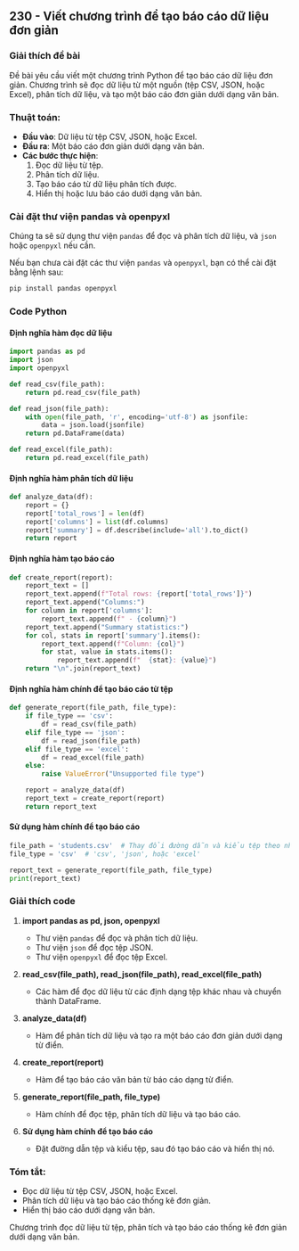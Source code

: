 ## 230 - Viết chương trình để tạo báo cáo dữ liệu đơn giản

### Giải thích đề bài

Đề bài yêu cầu viết một chương trình Python để tạo báo cáo dữ liệu đơn giản. Chương trình sẽ đọc dữ liệu từ một nguồn (tệp CSV, JSON, hoặc Excel), phân tích dữ liệu, và tạo một báo cáo đơn giản dưới dạng văn bản.

### Thuật toán:
- **Đầu vào**: Dữ liệu từ tệp CSV, JSON, hoặc Excel.
- **Đầu ra**: Một báo cáo đơn giản dưới dạng văn bản.
- **Các bước thực hiện**:
  1. Đọc dữ liệu từ tệp.
  2. Phân tích dữ liệu.
  3. Tạo báo cáo từ dữ liệu phân tích được.
  4. Hiển thị hoặc lưu báo cáo dưới dạng văn bản.

### Cài đặt thư viện pandas và openpyxl

Chúng ta sẽ sử dụng thư viện `pandas` để đọc và phân tích dữ liệu, và `json` hoặc `openpyxl` nếu cần.

Nếu bạn chưa cài đặt các thư viện `pandas` và `openpyxl`, bạn có thể cài đặt bằng lệnh sau:
```sh
pip install pandas openpyxl
```

### Code Python

#### Định nghĩa hàm đọc dữ liệu

```python
import pandas as pd
import json
import openpyxl

def read_csv(file_path):
    return pd.read_csv(file_path)

def read_json(file_path):
    with open(file_path, 'r', encoding='utf-8') as jsonfile:
        data = json.load(jsonfile)
    return pd.DataFrame(data)

def read_excel(file_path):
    return pd.read_excel(file_path)
```

#### Định nghĩa hàm phân tích dữ liệu

```python
def analyze_data(df):
    report = {}
    report['total_rows'] = len(df)
    report['columns'] = list(df.columns)
    report['summary'] = df.describe(include='all').to_dict()
    return report
```

#### Định nghĩa hàm tạo báo cáo

```python
def create_report(report):
    report_text = []
    report_text.append(f"Total rows: {report['total_rows']}")
    report_text.append("Columns:")
    for column in report['columns']:
        report_text.append(f" - {column}")
    report_text.append("Summary statistics:")
    for col, stats in report['summary'].items():
        report_text.append(f"Column: {col}")
        for stat, value in stats.items():
            report_text.append(f"  {stat}: {value}")
    return "\n".join(report_text)
```

#### Định nghĩa hàm chính để tạo báo cáo từ tệp

```python
def generate_report(file_path, file_type):
    if file_type == 'csv':
        df = read_csv(file_path)
    elif file_type == 'json':
        df = read_json(file_path)
    elif file_type == 'excel':
        df = read_excel(file_path)
    else:
        raise ValueError("Unsupported file type")

    report = analyze_data(df)
    report_text = create_report(report)
    return report_text
```

#### Sử dụng hàm chính để tạo báo cáo

```python
file_path = 'students.csv'  # Thay đổi đường dẫn và kiểu tệp theo nhu cầu
file_type = 'csv'  # 'csv', 'json', hoặc 'excel'

report_text = generate_report(file_path, file_type)
print(report_text)
```

### Giải thích code

1. **import pandas as pd, json, openpyxl**
   - Thư viện `pandas` để đọc và phân tích dữ liệu.
   - Thư viện `json` để đọc tệp JSON.
   - Thư viện `openpyxl` để đọc tệp Excel.

2. **read_csv(file_path), read_json(file_path), read_excel(file_path)**
   - Các hàm để đọc dữ liệu từ các định dạng tệp khác nhau và chuyển thành DataFrame.

3. **analyze_data(df)**
   - Hàm để phân tích dữ liệu và tạo ra một báo cáo đơn giản dưới dạng từ điển.

4. **create_report(report)**
   - Hàm để tạo báo cáo văn bản từ báo cáo dạng từ điển.

5. **generate_report(file_path, file_type)**
   - Hàm chính để đọc tệp, phân tích dữ liệu và tạo báo cáo.

6. **Sử dụng hàm chính để tạo báo cáo**
   - Đặt đường dẫn tệp và kiểu tệp, sau đó tạo báo cáo và hiển thị nó.

### Tóm tắt:
- Đọc dữ liệu từ tệp CSV, JSON, hoặc Excel.
- Phân tích dữ liệu và tạo báo cáo thống kê đơn giản.
- Hiển thị báo cáo dưới dạng văn bản.

Chương trình đọc dữ liệu từ tệp, phân tích và tạo báo cáo thống kê đơn giản dưới dạng văn bản.